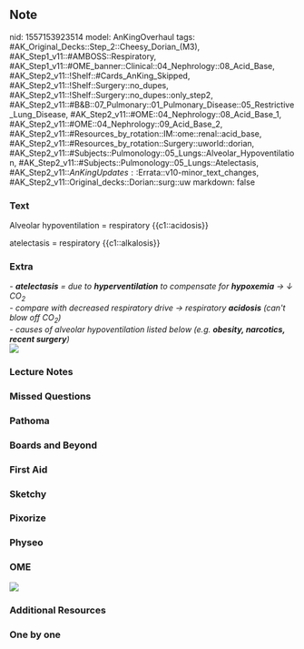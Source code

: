 ## Note
nid: 1557153923514
model: AnKingOverhaul
tags: #AK_Original_Decks::Step_2::Cheesy_Dorian_(M3), #AK_Step1_v11::#AMBOSS::Respiratory, #AK_Step1_v11::#OME_banner::Clinical::04_Nephrology::08_Acid_Base, #AK_Step2_v11::!Shelf::#Cards_AnKing_Skipped, #AK_Step2_v11::!Shelf::Surgery::no_dupes, #AK_Step2_v11::!Shelf::Surgery::no_dupes::only_step2, #AK_Step2_v11::#B&B::07_Pulmonary::01_Pulmonary_Disease::05_Restrictive_Lung_Disease, #AK_Step2_v11::#OME::04_Nephrology::08_Acid_Base_1, #AK_Step2_v11::#OME::04_Nephrology::09_Acid_Base_2, #AK_Step2_v11::#Resources_by_rotation::IM::ome::renal::acid_base, #AK_Step2_v11::#Resources_by_rotation::Surgery::uworld::dorian, #AK_Step2_v11::#Subjects::Pulmonology::05_Lungs::Alveolar_Hypoventilation, #AK_Step2_v11::#Subjects::Pulmonology::05_Lungs::Atelectasis, #AK_Step2_v11::$AnKingUpdates::$Errata::v10-minor_text_changes, #AK_Step2_v11::Original_decks::Dorian::surg::uw
markdown: false

### Text
Alveolar hypoventilation = respiratory {{c1::acidosis}}
<div>
  atelectasis = respiratory {{c1::alkalosis}}
</div>

### Extra
<div style="font-style: italic;"></div>
<div>
  <i>- <b>atelectasis</b> =</i> <i>due to <b>hyperventilation</b>
  to compensate for <b>hypoxemia</b> → ↓ CO<sub>2</sub></i>
</div>
<div>
  <i>- compare with decreased respiratory drive → respiratory
  <b>acidosis</b> (can't blow off CO<sub>2</sub>)</i>
</div>
<div>
  <i>- causes of alveolar hypoventilation listed below (e.g.
  <b>obesity, narcotics, recent surgery</b>)</i>
</div>
<div>
  <i><img src="hypo_1606536512074.png"></i>
</div>

### Lecture Notes


### Missed Questions


### Pathoma


### Boards and Beyond


### First Aid


### Sketchy


### Pixorize


### Physeo


### OME
<div class="ome-widget">
  <a href=
  "https://onlinemeded.org/spa/nephrology/acid-base/acquire?ref=anki">
  <img src="_OME_AnkiFlashcards_Lesson_3.png"></a>
</div>

### Additional Resources


### One by one

